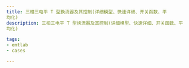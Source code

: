 ```yaml
---
title: 三相三电平 T 型换流器及其控制(详细模型、快速详细、开关函数、平
均化)
description: 三相三电平 T 型换流器及其控制(详细模型、快速详细、开关函数、平
均化)

tags:
- emtlab
- cases

---
```


<!-- import DocCardList from '@theme/DocCardList';

<DocCardList /> -->